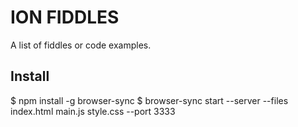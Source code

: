 ION FIDDLES
===========

A list of fiddles or code examples.

Install
-------

$ npm install -g browser-sync
$ browser-sync start --server --files index.html main.js style.css --port 3333
